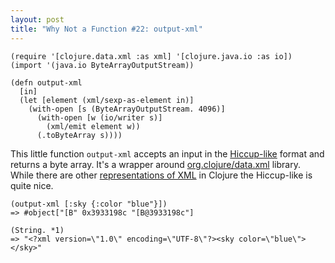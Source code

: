 ```yaml
---
layout: post
title: "Why Not a Function #22: output-xml"
---
```


    (require '[clojure.data.xml :as xml] '[clojure.java.io :as io])
    (import '(java.io ByteArrayOutputStream))

    (defn output-xml
      [in]
      (let [element (xml/sexp-as-element in)]
        (with-open [s (ByteArrayOutputStream. 4096)]
          (with-open [w (io/writer s)]
            (xml/emit element w))
          (.toByteArray s))))

This little function `output-xml` accepts an input in the [Hiccup-like](https://github.com/weavejester/hiccup) format and returns a byte array. It's a wrapper around [org.clojure/data.xml](https://github.com/clojure/data.xml) library. While there are other [representations of XML](https://github.com/clojure-cookbook/clojure-cookbook/blob/master/04_local-io/4-22_read-write-xml.asciidoc) in Clojure the Hiccup-like is quite nice.
    
    (output-xml [:sky {:color "blue"}])
    => #object["[B" 0x3933198c "[B@3933198c"]

    (String. *1)
    => "<?xml version=\"1.0\" encoding=\"UTF-8\"?><sky color=\"blue\"></sky>"
